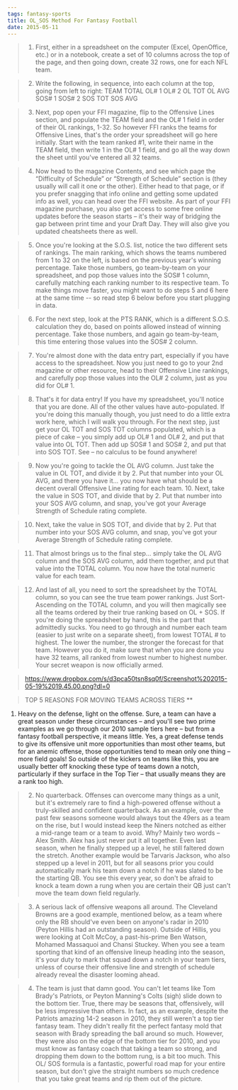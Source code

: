 ```yaml
---
tags: fantasy-sports
title: OL_SOS Method For Fantasy Football
date: 2015-05-11
---
```


> 1. First, either in a spreadsheet on the computer (Excel, OpenOffice, etc.) or in a notebook, create a set of 10 columns across the top of the page, and then going down, create 32 rows, one for each NFL team.

> 2. Write the following, in sequence, into each column at the top, going from left to right: TEAM TOTAL OL# 1 OL# 2 OL TOT OL AVG SOS# 1 SOS# 2 SOS TOT SOS AVG

> 3. Next, pop open your FFI magazine, flip to the Offensive Lines section, and populate the TEAM field and the OL# 1 field in order of their OL rankings, 1-32. So however FFI ranks the teams for Offensive Lines, that's the order your spreadsheet will go here initially. Start with the team ranked #1, write their name in the TEAM field, then write 1 in the OL# 1 field, and go all the way down the sheet until you've entered all 32 teams.

> 4. Now head to the magazine Contents, and see which page the “Difficulty of Schedule” or “Strength of Schedule” section is (they usually will call it one or the other). Either head to that page, or if you prefer snagging that info online and getting some updated info as well, you can head over the FFI website. As part of your FFI magazine purchase, you also get access to some free online updates before the season starts – it's their way of bridging the gap between print time and your Draft Day. They will also give you updated cheatsheets there as well.

> 5. Once you're looking at the S.O.S. list, notice the two different sets of rankings. The main ranking, which shows the teams numbered from 1 to 32 on the left, is based on the previous year's winning percentage. Take those numbers, go team-by-team on your spreadsheet, and pop those values into the SOS# 1 column, carefully matching each ranking number to its respective team. To make things move faster, you might want to do steps 5 and 6 here at the same time -- so read step 6 below before you start plugging in data.

> 6. For the next step, look at the PTS RANK, which is a different S.O.S. calculation they do, based on points allowed instead of winning percentage. Take those numbers, and again go team-by-team, this time entering those values into the SOS# 2 column.

> 7. You're almost done with the data entry part, especially if you have access to the spreadsheet. Now you just need to go to your 2nd magazine or other resource, head to their Offensive Line rankings, and carefully pop those values into the OL# 2 column, just as you did for OL# 1.

> 8. That's it for data entry! If you have my spreadsheet, you'll notice that you are done. All of the other values have auto-populated. If you're doing this manually though, you just need to do a little extra work here, which I will walk you through. For the next step, just get your OL TOT and SOS TOT columns populated, which is a piece of cake – you simply add up OL# 1 and OL# 2, and put that value into OL TOT. Then add up SOS# 1 and SOS# 2, and put that into SOS TOT. See – no calculus to be found anywhere!

> 9. Now you're going to tackle the OL AVG column. Just take the value in OL TOT, and divide it by 2. Put that number into your OL AVG, and there you have it... you now have what should be a decent overall Offensive Line rating for each team. 10. Next, take the value in SOS TOT, and divide that by 2. Put that number into your SOS AVG column, and snap, you've got your Average Strength of Schedule rating complete.

> 10. Next, take the value in SOS TOT, and divide that by 2. Put that number into your SOS AVG column, and snap, you've got your Average Strength of Schedule rating complete.

> 11. That almost brings us to the final step... simply take the OL AVG column and the SOS AVG column, add them together, and put that value into the TOTAL column. You now have the total numeric value for each team.

> 12. And last of all, you need to sort the spreadsheet by the TOTAL column, so you can see the true team power rankings. Just Sort-Ascending on the TOTAL column, and you will then magically see all the teams ordered by their true ranking based on OL + SOS. If you're doing the spreadsheet by hand, this is the part that admittedly sucks. You need to go through and number each team (easier to just write on a separate sheet), from lowest TOTAL # to highest. The lower the number, the stronger the forecast for that team. However you do it, make sure that when you are done you have 32 teams, all ranked from lowest number to highest number. Your secret weapon is now officially armed.

> https://www.dropbox.com/s/d3pca50tsn8sq0f/Screenshot%202015-05-19%2019.45.00.png?dl=0

> TOP 5 REASONS FOR MOVING TEAMS ACROSS TIERS **
1. Heavy on the defense, light on the offense. Sure, a team can have a great season under these circumstances – and you'll see two prime examples as we go through our 2010 sample tiers here – but from a fantasy football perspective, it means little. Yes, a great defense tends to give its offensive unit more opportunities than most other teams, but for an anemic offense, those opportunities tend to mean only one thing – more field goals! So outside of the kickers on teams like this, you are usually better off knocking these type of teams down a notch, particularly if they surface in the Top Tier – that usually means they are a rank too high.

> 2. No quarterback. Offenses can overcome many things as a unit, but it's extremely rare to find a high-powered offense without a truly-skilled and confident quarterback. As an example, over the past few seasons someone would always tout the 49ers as a team on the rise, but I would instead keep the Niners notched as either a mid-range team or a team to avoid. Why? Mainly two words – Alex Smith. Alex has just never put it all together. Even last season, when he finally stepped up a level, he still faltered down the stretch. Another example would be Tarvaris Jackson, who also stepped up a level in 2011, but for all seasons prior you could automatically mark his team down a notch if he was slated to be the starting QB. You see this every year, so don't be afraid to knock a team down a rung when you are certain their QB just can't move the team down field regularly.

> 3. A serious lack of offensive weapons all around. The Cleveland Browns are a good example, mentioned below, as a team where only the RB should've even been on anyone's radar in 2010 (Peyton Hillis had an outstanding season). Outside of Hillis, you were looking at Colt McCoy, a past-his-prime Ben Watson, Mohamed Massaquoi and Chansi Stuckey. When you see a team sporting that kind of an offensive lineup heading into the season, it's your duty to mark that squad down a notch in your team tiers, unless of course their offensive line and strength of schedule already reveal the disaster looming ahead.

> 4. The team is just that damn good. You can't let teams like Tom Brady's Patriots, or Peyton Manning's Colts (sigh) slide down to the bottom tier. True, there may be seasons that, offensively, will be less impressive than others. In fact, as an example, despite the Patriots amazing 14-2 season in 2010, they still weren't a top tier fantasy team. They didn't really fit the perfect fantasy mold that season with Brady spreading the ball around so much. However, they were also on the edge of the bottom tier for 2010, and you must know as fantasy coach that taking a team so strong, and dropping them down to the bottom rung, is a bit too much. This OL/ SOS formula is a fantastic, powerful road map for your entire season, but don't give the straight numbers so much credence that you take great teams and rip them out of the picture.